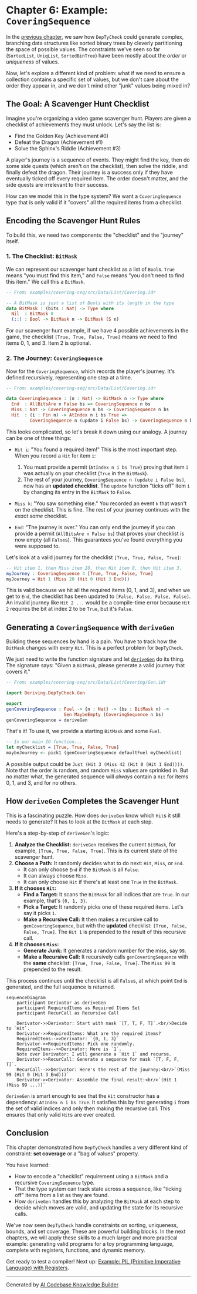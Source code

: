 # Chapter 6: Example: `CoveringSequence`

In the [previous chapter](05_example___sortedbintree__.md), we saw how `DepTyCheck` could generate complex, branching data structures like sorted binary trees by cleverly partitioning the space of possible values. The constraints we've seen so far (`SortedList`, `UniqList`, `SortedBinTree`) have been mostly about the *order* or *uniqueness* of values.

Now, let's explore a different kind of problem: what if we need to ensure a collection contains a specific set of values, but we don't care about the order they appear in, and we don't mind other "junk" values being mixed in?

## The Goal: A Scavenger Hunt Checklist

Imagine you're organizing a video game scavenger hunt. Players are given a checklist of achievements they must unlock. Let's say the list is:
*   Find the Golden Key (Achievement #0)
*   Defeat the Dragon (Achievement #1)
*   Solve the Sphinx's Riddle (Achievement #3)

A player's journey is a sequence of events. They might find the key, then do some side quests (which aren't on the checklist), then solve the riddle, and finally defeat the dragon. Their journey is a success only if they have eventually ticked off every required item. The order doesn't matter, and the side quests are irrelevant to their success.

How can we model this in the type system? We want a `CoveringSequence` type that is only valid if it "covers" all the required items from a checklist.

## Encoding the Scavenger Hunt Rules

To build this, we need two components: the "checklist" and the "journey" itself.

### 1. The Checklist: `BitMask`

We can represent our scavenger hunt checklist as a list of `Bool`s. `True` means "you must find this item," and `False` means "you don't need to find this item." We call this a `BitMask`.

```idris
-- From: examples/covering-seq/src/Data/List/Covering.idr

-- A BitMask is just a list of Bools with its length in the type
data BitMask : (bits : Nat) -> Type where
  Nil  : BitMask 0
  (::) : Bool -> BitMask n -> BitMask (S n)
```

For our scavenger hunt example, if we have 4 possible achievements in the game, the checklist `[True, True, False, True]` means we need to find items 0, 1, and 3. Item 2 is optional.

### 2. The Journey: `CoveringSequence`

Now for the `CoveringSequence`, which records the player's journey. It's defined recursively, representing one step at a time.

```idris
-- From: examples/covering-seq/src/Data/List/Covering.idr

data CoveringSequence : (n : Nat) -> BitMask n -> Type where
  End  : AllBitsAre n False bs => CoveringSequence n bs
  Miss : Nat -> CoveringSequence n bs -> CoveringSequence n bs
  Hit  : (i : Fin n) -> AtIndex n i bs True =>
         CoveringSequence n (update i False bs) -> CoveringSequence n bs
```

This looks complicated, so let's break it down using our analogy. A journey can be one of three things:

*   `Hit i`: "You found a required item!" This is the most important step. When you record a `Hit` for item `i`:
    1.  You must provide a permit (`AtIndex n i bs True`) proving that item `i` was actually on your checklist (`True` in the `BitMask`).
    2.  The rest of your journey, `CoveringSequence n (update i False bs)`, now has an **updated checklist**. The `update` function "ticks off" item `i` by changing its entry in the `BitMask` to `False`.

*   `Miss k`: "You saw something else." You recorded an event `k` that wasn't on the checklist. This is fine. The rest of your journey continues with the *exact same* checklist.

*   `End`: "The journey is over." You can only end the journey if you can provide a permit (`AllBitsAre n False bs`) that proves your checklist is now empty (all `False`s). This guarantees you've found everything you were supposed to.

Let's look at a valid journey for the checklist `[True, True, False, True]`:

```idris
-- Hit item 1, then Miss item 20, then Hit item 0, then Hit item 3.
myJourney : CoveringSequence 4 [True, True, False, True]
myJourney = Hit 1 (Miss 20 (Hit 0 (Hit 3 End)))
```
This is valid because we hit all the required items (0, 1, and 3), and when we get to `End`, the checklist has been updated to `[False, False, False, False]`. An invalid journey like `Hit 2 ...` would be a compile-time error because `Hit 2` requires the bit at index 2 to be `True`, but it's `False`.

## Generating a `CoveringSequence` with `deriveGen`

Building these sequences by hand is a pain. You have to track how the `BitMask` changes with every `Hit`. This is a perfect problem for `DepTyCheck`.

We just need to write the function signature and let [`deriveGen`](02__derivegen___automatic_generator_derivation_.md) do its thing. The signature says: "Given a `BitMask`, please generate a valid journey that covers it."

```idris
-- From: examples/covering-seq/src/Data/List/Covering/Gen.idr

import Deriving.DepTyCheck.Gen

export
genCoveringSequence : Fuel -> {n : Nat} -> (bs : BitMask n) ->
                      Gen MaybeEmpty (CoveringSequence n bs)
genCoveringSequence = deriveGen
```

That's it! To use it, we provide a starting `BitMask` and some `Fuel`.

```idris
-- In our main IO function...
let myChecklist = [True, True, False, True]
maybeJourney <- pick1 (genCoveringSequence defaultFuel myChecklist)
```

A possible output could be `Just (Hit 3 (Miss 42 (Hit 0 (Hit 1 End))))`. Note that the order is random, and random `Miss` values are sprinkled in. But no matter what, the generated sequence will *always* contain a `Hit` for items 0, 1, and 3, and for no others.

## How `deriveGen` Completes the Scavenger Hunt

This is a fascinating puzzle. How does `deriveGen` know which `Hit`s it still needs to generate? It has to look at the `BitMask` at each step.

Here's a step-by-step of `deriveGen`'s logic:

1.  **Analyze the Checklist:** `deriveGen` receives the current `BitMask`, for example, `[True, True, False, True]`. This is its current state of the scavenger hunt.
2.  **Choose a Path:** It randomly decides what to do next: `Hit`, `Miss`, or `End`.
    *   It can only choose `End` if the `BitMask` is all `False`.
    *   It can always choose `Miss`.
    *   It can only choose `Hit` if there's at least one `True` in the `BitMask`.
3.  **If it chooses `Hit`:**
    *   **Find a Target:** It scans the `BitMask` for all indices that are `True`. In our example, that's `{0, 1, 3}`.
    *   **Pick a Target:** It randomly picks one of these required items. Let's say it picks `1`.
    *   **Make a Recursive Call:** It then makes a recursive call to `genCoveringSequence`, but with the **updated** checklist: `[True, False, False, True]`. The `Hit 1` is prepended to the result of this recursive call.
4.  **If it chooses `Miss`:**
    *   **Generate Junk:** It generates a random number for the miss, say `99`.
    *   **Make a Recursive Call:** It recursively calls `genCoveringSequence` with the **same** checklist: `[True, True, False, True]`. The `Miss 99` is prepended to the result.

This process continues until the checklist is all `False`s, at which point `End` is generated, and the full sequence is returned.

```mermaid
sequenceDiagram
    participant Derivator as deriveGen
    participant RequiredItems as Required Items Set
    participant RecurCall as Recursive Call

    Derivator->>Derivator: Start with mask `[T, T, F, T]`.<br/>Decide to `Hit`.
    Derivator->>RequiredItems: What are the required items?
    RequiredItems-->>Derivator: `{0, 1, 3}`
    Derivator->>RequiredItems: Pick one randomly.
    RequiredItems-->>Derivator: Here is `1`.
    Note over Derivator: I will generate a `Hit 1` and recurse.
    Derivator->>RecurCall: Generate a sequence for mask `[T, F, F, T]`.
    RecurCall-->>Derivator: Here's the rest of the journey:<br/>`(Miss 99 (Hit 0 (Hit 3 End)))`
    Derivator->>Derivator: Assemble the final result:<br/>`(Hit 1 (Miss 99 ...))`
```

`deriveGen` is smart enough to see that the `Hit` constructor has a dependency: `AtIndex n i bs True`. It satisfies this by first generating `i` from the set of valid indices and only then making the recursive call. This ensures that only valid `Hit`s are ever created.

## Conclusion

This chapter demonstrated how `DepTyCheck` handles a very different kind of constraint: **set coverage** or a "bag of values" property.

You have learned:
*   How to encode a "checklist" requirement using a `BitMask` and a recursive `CoveringSequence` type.
*   That the type system can track state across a sequence, like "ticking off" items from a list as they are found.
*   How `deriveGen` handles this by analyzing the `BitMask` at each step to decide which moves are valid, and updating the state for its recursive calls.

We've now seen `DepTyCheck` handle constraints on sorting, uniqueness, bounds, and set coverage. These are powerful building blocks. In the next chapters, we will apply these skills to a much larger and more practical example: generating valid programs for a toy programming language, complete with registers, functions, and dynamic memory.

Get ready to test a compiler! Next up: [Example: PIL (Primitive Imperative Language) with Registers](07_example__pil__primitive_imperative_language__with_registers_.md).

---

Generated by [AI Codebase Knowledge Builder](https://github.com/The-Pocket/Tutorial-Codebase-Knowledge)